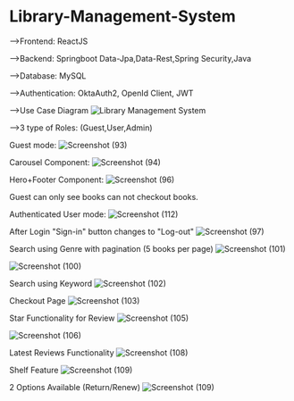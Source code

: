 # Library-Management-System 
-->Frontend: ReactJS

-->Backend: Springboot Data-Jpa,Data-Rest,Spring Security,Java

-->Database: MySQL

-->Authentication: OktaAuth2, OpenId Client, JWT

-->Use Case Diagram
![Library Management System ](https://github.com/sourav-naskar/Library-Management-System/assets/56560771/c7e60a24-2b62-4c75-b4a7-93571584e07c)

-->3 type of Roles:  (Guest,User,Admin)


Guest mode:
![Screenshot (93)](https://github.com/sourav-naskar/Library-Management-System/assets/56560771/778aaa3b-c366-49af-9ae1-9111938e5b74)

Carousel Component:
![Screenshot (94)](https://github.com/sourav-naskar/Library-Management-System/assets/56560771/66282d15-0819-4a05-a6f2-7aadf6d2bbdd)

Hero+Footer Component:
![Screenshot (96)](https://github.com/sourav-naskar/Library-Management-System/assets/56560771/0b8404ea-26cd-4897-becb-fd82f8b2e42d)

Guest can only see books can not checkout books.

Authenticated User mode:
![Screenshot (112)](https://github.com/sourav-naskar/Library-Management-System/assets/56560771/ae178202-5fc2-481a-b668-53f54efede57)

After Login "Sign-in" button changes to "Log-out"
![Screenshot (97)](https://github.com/sourav-naskar/Library-Management-System/assets/56560771/4206ba04-df8a-4e4c-8132-77351ed4f99f)

Search using Genre with pagination (5 books per page)
![Screenshot (101)](https://github.com/sourav-naskar/Library-Management-System/assets/56560771/70e84b72-f97b-453d-8072-60886145a103)

![Screenshot (100)](https://github.com/sourav-naskar/Library-Management-System/assets/56560771/2810e9b6-4639-4392-b0ae-0c7e3ed7d2bb)

Search using Keyword
![Screenshot (102)](https://github.com/sourav-naskar/Library-Management-System/assets/56560771/81d9235f-d6a5-42b6-a6f1-001194063184)

Checkout Page
![Screenshot (103)](https://github.com/sourav-naskar/Library-Management-System/assets/56560771/8a4ced93-94b6-44ee-82f7-4d90ecf1cc59)

Star Functionality for Review
![Screenshot (105)](https://github.com/sourav-naskar/Library-Management-System/assets/56560771/d3c0207c-154c-4203-9055-d972af1ae97b)

![Screenshot (106)](https://github.com/sourav-naskar/Library-Management-System/assets/56560771/aec0ff5c-ccc7-48f9-b3da-d0bfd5e913cd)

Latest Reviews Functionality
![Screenshot (108)](https://github.com/sourav-naskar/Library-Management-System/assets/56560771/ef0965cf-9999-4f0f-bc2c-ad1ea68ca15a)

Shelf Feature
![Screenshot (109)](https://github.com/sourav-naskar/Library-Management-System/assets/56560771/7c545628-b383-4777-82c9-ac2e5356625a)

2 Options Available (Return/Renew)
![Screenshot (109)](https://github.com/sourav-naskar/Library-Management-System/assets/56560771/e97dc257-a17d-4c9d-b44a-b7e067cde17e)




















